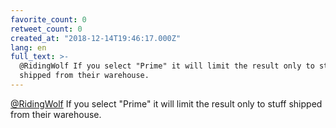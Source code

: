 ```yaml
---
favorite_count: 0
retweet_count: 0
created_at: "2018-12-14T19:46:17.000Z"
lang: en
full_text: >-
  @RidingWolf If you select "Prime" it will limit the result only to stuff
  shipped from their warehouse.
---
```


[@RidingWolf](https://twitter.com/RidingWolf) If you select "Prime" it will
limit the result only to stuff shipped from their warehouse.
